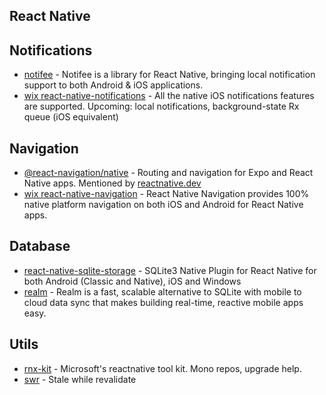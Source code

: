## React Native

## Notifications
- [notifee](https://notifee.app/react-native/docs/overview) - Notifee is a library for React Native, bringing local notification support to both Android & iOS applications.
- [wix react-native-notifications](https://github.com/wix/react-native-notifications) - All the native iOS notifications features are supported. Upcoming: local notifications, background-state Rx queue (iOS equivalent)

## Navigation
- [@react-navigation/native](https://reactnavigation.org/) - Routing and navigation for Expo and React Native apps. Mentioned by [reactnative.dev](https://reactnative.dev/docs/navigation)
- [wix react-native-navigation](https://github.com/wix/react-native-navigation) - React Native Navigation provides 100% native platform navigation on both iOS and Android for React Native apps.

## Database
- [react-native-sqlite-storage](https://github.com/andpor/react-native-sqlite-storage) - SQLite3 Native Plugin for React Native for both Android (Classic and Native), iOS and Windows
- [realm](https://realm.io/) - Realm is a fast, scalable alternative to SQLite with mobile to    cloud data sync that makes building real-time, reactive mobile apps easy.

## Utils
- [rnx-kit](https://github.com/microsoft/rnx-kit) - Microsoft's reactnative tool kit. Mono repos, upgrade help.
- [swr](https://swr.vercel.app/) - Stale while revalidate
